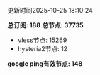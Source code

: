 更新时间2025-10-25 18:10:24

**总订阅: 188**
**总节点: 37735**
- vless节点: 15269
- hysteria2节点: 12

**google ping有效节点: 148**
